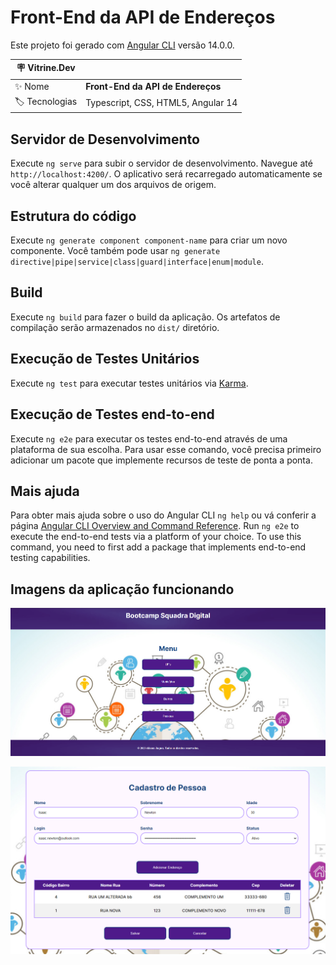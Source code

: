 # Front-End da API de Endereços

Este projeto foi gerado com [Angular CLI](https://github.com/angular/angular-cli) versão 14.0.0.

| :placard: Vitrine.Dev |     |
| -------------  | --- |
| :sparkles: Nome        | **Front-End da API de Endereços**
| :label: Tecnologias | Typescript, CSS, HTML5, Angular 14

## Servidor de Desenvolvimento

Execute `ng serve` para subir o servidor de desenvolvimento. Navegue até `http://localhost:4200/`. O aplicativo será recarregado automaticamente se você alterar qualquer um dos arquivos de origem.

## Estrutura do código

Execute `ng generate component component-name` para criar um novo componente. Você também pode usar `ng generate directive|pipe|service|class|guard|interface|enum|module`.

## Build

Execute `ng build` para fazer o build da aplicação. Os artefatos de compilação serão armazenados no `dist/` diretório.

## Execução de Testes Unitários

Execute `ng test` para executar testes unitários via [Karma](https://karma-runner.github.io).

## Execução de Testes end-to-end

Execute `ng e2e` para executar os testes end-to-end através de uma plataforma de sua escolha. Para usar esse comando, você precisa primeiro adicionar um pacote que implemente recursos de teste de ponta a ponta.

## Mais ajuda

Para obter mais ajuda sobre o uso do Angular CLI `ng help` ou vá conferir a página [Angular CLI Overview and Command Reference](https://angular.io/cli).
Run `ng e2e` to execute the end-to-end tests via a platform of your choice. To use this command, you need to first add a package that implements end-to-end testing capabilities.

## Imagens da aplicação funcionando

![alt text](https://github.com/alissonjaques/imagens-aplicacoes/blob/main/api-enderecos/home-frontend.PNG)

![alt text](https://github.com/alissonjaques/imagens-aplicacoes/blob/main/api-enderecos/cadastro-pessoa.PNG#vitrinedev)

##
